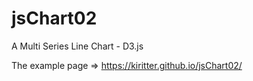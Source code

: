 jsChart02
=========

A Multi Series Line Chart - D3.js

The example page => https://kiritter.github.io/jsChart02/
